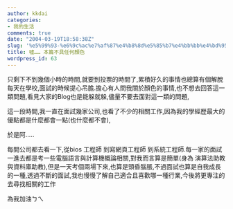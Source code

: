 ```yaml
---
author: kkdai
categories:
- 我的生活
comments: true
date: "2004-03-19T18:58:38Z"
slug: '%e5%99%93-%e6%9c%ac%e7%af%87%e4%b8%8d%e5%85%b7%e4%bb%bb%e4%bd%95%e9%a1%8f%e8%89%b2'
title: 噓…… 本篇不具任何顏色
wordpress_id: 63
---
```


只剩下不到幾個小時的時間,就要到投票的時間了,累積好久的事情也總算有個解脫
每天在學校,面試的時候提心吊膽.擔心有人問我關於顏色的事情,也不想去回答這一類問題,看見大家的Blog也是能躲就躲,儘量不要去面對這一類的問題,

這一段時間,我一直在面試幾家公司,也看了不少的相關工作,因為我的學經歷最大的優點都是什麼都會一點(也什麼都不會),

於是阿.....

每間公司都去看一下,從bios 工程師  到寫網頁工程師  到系統工程師.每一家的面試一進去都是考一些電腦語言與計算機概論相關,對我而言算是簡單(身為  演算法助教與資料庫助教),但是一天考個兩場下來,也算是頭昏腦脹,不過面試也算是自我成長的一種,透過不斷的面試,我也慢慢了解自己適合且喜歡哪一種行業,今後將更專注的去尋找相關的工作

為我加油ㄅㄟ
